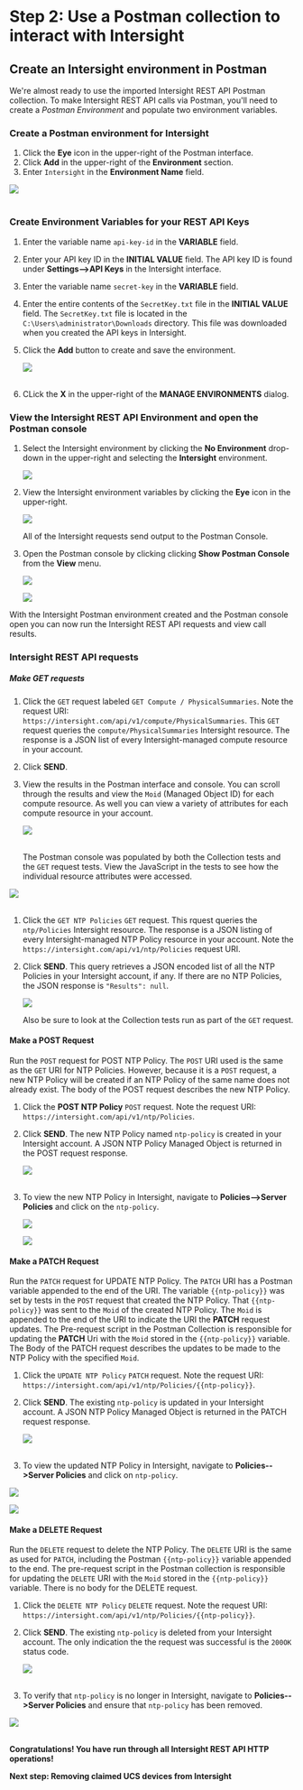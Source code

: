 # Step 2: Use a Postman collection to interact with Intersight

## Create an Intersight environment in Postman
We're almost ready to use the imported Intersight REST API Postman collection. To make Intersight REST API calls via Postman, you'll need to create a *Postman Environment* and populate two environment variables.

### Create a Postman environment for Intersight
1. Click the **Eye** icon in the upper-right of the Postman interface.
1. Click **Add** in the upper-right of the **Environment** section.
1. Enter `Intersight` in the **Environment Name** field.

  ![](assets/images/image-13.jpg)<br/><br/>

### Create Environment Variables for your REST API Keys

1. Enter the variable name `api-key-id` in the **VARIABLE** field.
1. Enter your API key ID in the **INITIAL VALUE** field. The API key ID is found under **Settings-->API Keys** in the Intersight interface.
1. Enter the variable name `secret-key` in the **VARIABLE** field.
1. Enter the entire contents of the `SecretKey.txt` file in the **INITIAL VALUE** field. The `SecretKey.txt` file is located in the `C:\Users\administrator\Downloads` directory. This file was downloaded when you created the API keys in Intersight.
1. Click the **Add** button to create and save the environment.

   ![](assets/images/image-14.jpg)<br/><br/>

1. CLick the **X** in the upper-right of the **MANAGE ENVIRONMENTS** dialog.

### View the Intersight REST API Environment and open the Postman console

1. Select the Intersight environment by clicking the **No Environment** drop-down in the upper-right and selecting the **Intersight** environment.

   ![](assets/images/image-15.jpg)

2. View the Intersight environment variables by clicking the **Eye** icon in the upper-right.

   ![](assets/images/image-16.jpg)

   All of the Intersight requests send output to the Postman Console.

3. Open the Postman console by clicking clicking **Show Postman Console** from the **View** menu.

   ![](assets/images/image-17.jpg)

   ![](assets/images/image-18.jpg)

With the Intersight Postman environment created and the Postman console open you can now run the Intersight REST API requests and view call results.

### Intersight REST API requests

##### Make GET requests
1. Click the `GET` request labeled `GET Compute / PhysicalSummaries`. Note the request URI: `https://intersight.com/api/v1/compute/PhysicalSummaries`. This `GET` request queries the `compute/PhysicalSummaries` Intersight resource. The response is a JSON list of every Intersight-managed compute resource in your account.
1. Click **SEND**.
1. View the results in the Postman interface and console. You can scroll through the results and view the `Moid` (Managed Object ID) for each compute resource. As well you can view a variety of attributes for each compute resource in your account.

   ![](assets/images/image-19.jpg)<br/><br/>

   The Postman console was populated by both the Collection tests and the `GET` request tests. View the JavaScript in the tests to see how the individual resource attributes were accessed.

  ![](assets/images/image-20.jpg)<br/><br/>

1. Click the `GET NTP Policies` `GET` request. This rquest queries the `ntp/Policies` Intersight resource. The response is a JSON listing of every Intersight-managed NTP Policy resource in your account. Note the `https://intersight.com/api/v1/ntp/Policies` request URI.
1. Click **SEND**. This query retrieves a JSON encoded list of all the NTP Policies in your Intersight account, if any. If there are no NTP Policies, the JSON response is `"Results": null`.

   ![](assets/images/image-21.jpg)

   Also be sure to look at the Collection tests run as part of the `GET` request.

#### Make a POST Request
Run the `POST` request for POST NTP Policy. The `POST` URI used is the same as the `GET` URI for NTP Policies. However, because it is a `POST` request, a new NTP Policy will be created if an NTP Policy of the same name does not already exist. The body of the POST request describes the new NTP Policy.

1. Click the **POST NTP Policy** `POST` request. Note the request URI: `https://intersight.com/api/v1/ntp/Policies`.
1. Click **SEND**. The new NTP Policy named `ntp-policy` is created in your Intersight account. A JSON NTP Policy Managed Object is returned in the POST request response.

   ![](assets/images/image-22.jpg)<br/><br/>

1. To view the new NTP Policy in Intersight, navigate to **Policies-->Server Policies** and click on the `ntp-policy`.

   ![](assets/images/image-23.jpg)

   ![](assets/images/image-24.jpg)

#### Make a PATCH Request
Run the `PATCH` request for UPDATE NTP Policy. The `PATCH` URI has a Postman variable appended to the end of the URI. The variable `{{ntp-policy}}` was set by tests in the `POST` request that created the NTP Policy. That `{{ntp-policy}}` was sent to the `Moid` of the created NTP Policy. The `Moid` is appended to the end of the URI to indicate the URI the **PATCH** request updates. The Pre-request script in the Postman Collection is responsible for updating the **PATCH** Uri with the `Moid` stored in the `{{ntp-policy}}` variable. The Body of the PATCH request describes the updates to be made to the NTP Policy with the specified `Moid`.

1. Click the `UPDATE NTP Policy` `PATCH` request. Note the request URI: `https://intersight.com/api/v1/ntp/Policies/{{ntp-policy}}`.
1. Click **SEND**. The existing `ntp-policy` is updated in your Intersight account. A JSON NTP Policy Managed Object is returned in the PATCH request response.

   ![](assets/images/image-25.jpg)<br/><br/>

1. To view the updated NTP Policy in Intersight, navigate to **Policies-->Server Policies** and click on `ntp-policy`.

  ![](assets/images/image-23.jpg)

  ![](assets/images/image-26.jpg)

#### Make a DELETE Request
Run the `DELETE` request to delete the NTP Policy. The `DELETE` URI is the same as used for `PATCH`, including the Postman  `{{ntp-policy}}` variable appended to the end. The pre-request script in the Postman collection is responsible for updating the `DELETE` URI with the `Moid` stored in the `{{ntp-policy}}` variable. There is no body for the DELETE request.

1. Click the `DELETE NTP Policy` `DELETE` request. Note the request URI: `https://intersight.com/api/v1/ntp/Policies/{{ntp-policy}}`.
1. Click **SEND**. The existing `ntp-policy` is deleted from your Intersight account. The only indication the the request was successful is the `200OK` status code.

   ![](assets/images/image-27.jpg)<br/><br/>

1. To verify that `ntp-policy` is no longer in Intersight, navigate to **Policies-->Server Policies** and ensure that `ntp-policy` has been removed.

  ![](assets/images/image-28.jpg)<br/><br/>

**Congratulations! You have run through all Intersight REST API HTTP operations!**

**Next step: Removing claimed UCS devices from Intersight**

